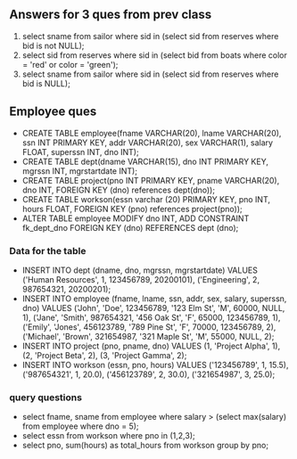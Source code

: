 ## Answers for 3 ques from prev class
1.  select sname from sailor where sid in (select sid from reserves where bid is not NULL);
2.  select sid from reserves where sid in (select bid from boats where color = 'red' or color = 'green');
3.  select sname from sailor where sid in (select sid from reserves where bid is NULL);

## Employee ques

- CREATE TABLE employee(fname VARCHAR(20), lname VARCHAR(20), ssn INT PRIMARY KEY, addr VARCHAR(20), sex VARCHAR(1), salary FLOAT, superssn INT, dno INT);
- CREATE TABLE dept(dname VARCHAR(15), dno INT PRIMARY KEY, mgrssn INT, mgrstartdate INT); 
- CREATE TABLE project(pno INT PRIMARY KEY, pname VARCHAR(20), dno INT, FOREIGN KEY (dno) references dept(dno));
- CREATE TABLE workson(essn varchar (20) PRIMARY KEY,  pno INT, hours FLOAT, FOREIGN KEY (pno) references project(pno));
- ALTER TABLE employee   MODIFY dno INT, ADD CONSTRAINT fk_dept_dno  FOREIGN KEY (dno) REFERENCES dept (dno);


### Data for the table

- INSERT INTO dept (dname, dno, mgrssn, mgrstartdate) VALUES
('Human Resources', 1, 123456789, 20200101),
('Engineering', 2, 987654321, 20200201);
- INSERT INTO employee (fname, lname, ssn, addr, sex, salary, superssn, dno) VALUES
('John', 'Doe', 123456789, '123 Elm St', 'M', 60000, NULL, 1),
('Jane', 'Smith', 987654321, '456 Oak St', 'F', 65000, 123456789, 1),
('Emily', 'Jones', 456123789, '789 Pine St', 'F', 70000, 123456789, 2),
('Michael', 'Brown', 321654987, '321 Maple St', 'M', 55000, NULL, 2);
- INSERT INTO project (pno, pname, dno) VALUES
(1, 'Project Alpha', 1),
(2, 'Project Beta', 2),
(3, 'Project Gamma', 2);
- INSERT INTO workson (essn, pno, hours) VALUES
('123456789', 1, 15.5),
('987654321', 1, 20.0),
('456123789', 2, 30.0),
('321654987', 3, 25.0);


### query questions
- select fname, sname from employee where salary > (select max(salary) from employee where dno = 5);
- select essn from workson where pno in (1,2,3);
- select pno, sum(hours) as total_hours from workson group by pno;
